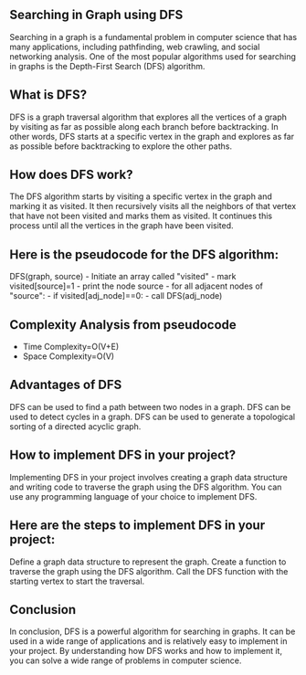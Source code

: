 ## Searching in Graph using DFS
Searching in a graph is a fundamental problem in computer science that has many applications, including pathfinding, web crawling, and social networking analysis. One of the most popular algorithms used for searching in graphs is the Depth-First Search (DFS) algorithm.

## What is DFS?
DFS is a graph traversal algorithm that explores all the vertices of a graph by visiting as far as possible along each branch before backtracking. In other words, DFS starts at a specific vertex in the graph and explores as far as possible before backtracking to explore the other paths.

## How does DFS work?
The DFS algorithm starts by visiting a specific vertex in the graph and marking it as visited. It then recursively visits all the neighbors of that vertex that have not been visited and marks them as visited. It continues this process until all the vertices in the graph have been visited.

## Here is the pseudocode for the DFS algorithm:
DFS(graph, source)
          - Initiate an array called "visited"
          - mark visited[source]=1
          - print the node source
          - for all adjacent nodes of "source":
                  - if visited[adj_node]==0:
                            - call DFS(adj_node)
## Complexity Analysis from pseudocode
- Time Complexity=O(V+E)
- Space Complexity=O(V)

## Advantages of DFS
DFS can be used to find a path between two nodes in a graph.
DFS can be used to detect cycles in a graph.
DFS can be used to generate a topological sorting of a directed acyclic graph.

## How to implement DFS in your project?
Implementing DFS in your project involves creating a graph data structure and writing code to traverse the graph using the DFS algorithm. You can use any programming language of your choice to implement DFS.

## Here are the steps to implement DFS in your project:
Define a graph data structure to represent the graph.
Create a function to traverse the graph using the DFS algorithm.
Call the DFS function with the starting vertex to start the traversal.

##  Conclusion
In conclusion, DFS is a powerful algorithm for searching in graphs. It can be used in a wide range of applications and is relatively easy to implement in your project. By understanding how DFS works and how to implement it, you can solve a wide range of problems in computer science.
